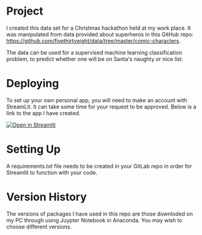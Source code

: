# Project
I created this data set for a Christmas hackathon held at my work place. It was manipulated from data provided about superheros in this GitHub repo: https://github.com/fivethirtyeight/data/tree/master/comic-characters.

The data can be used for a supervised machine learning classification problem, to predict whether one will be on Santa's naughty or nice list.

# Deploying
To set up your own personal app, you will need to make an account with StreamLit. It can take some time for your request to be approved. Below is a link to the app I have created.

[![Open in Streamlit](https://static.streamlit.io/badges/streamlit_badge_black_white.svg)](https://share.streamlit.io/pippinstall/streamlit-walks/main/lake_district.py)

# Setting Up
A requirements.txt file needs to be created in your GitLab repo in order for Streamlit to function with your code.

# Version History
The versions of packages I have used in this repo are those downloded on my PC through using Juypter Notebook in Anaconda. You may wish to choose different versions.
